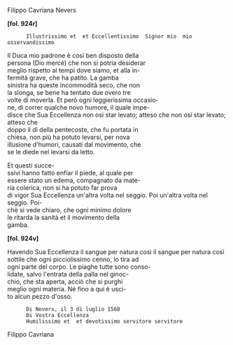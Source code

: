 Filippo Cavriana
Nevers



    
      
        
**[fol. 924r]**

        
          Illustrissimo et  et Eccellentissimo  Signor mio  mio osservandissimo
        


          
Il Duca mio padrone è così ben disposto della  
persona (Dio mercè) che non si potria desiderar  
meglio rispetto al tempi dove siamo, et alla in-  
fermità grave, che ha patito. La gamba  
sinistra ha queste incommodità seco, che non  
la slonga, se bene ha tentato due overo tre  
volte di moverla. Et però ogni leggierissima occasio-  
ne, di correr qualche novo humore, il quale impe-  
disce che Sua Eccellenza non osi star levato; atteso che non osi star levato; atteso che  
doppo il dì della pentecoste, che fu portata in  
chiesa, non più ha potuto levarsi, per nova  
illusione d'humori, causati dal movimento, che  
se le diede nel levarsi da letto.


        
          
Et questi succe-  
ssivi hanno fatto enfiar il piede, al quale per  
essere stato un edema, compagnato da mate-  
ria colerica, non si ha potuto far prova  
di vigor Sua Eccellenza un'altra volta nel seggio. Poi un'altra volta nel seggio. Poi-  
chè si vede chiaro, che ogni minimo dolore  
le ritarda la sanità et il movimento della  
gamba.



        
**[fol. 924v]**

        
          
Havendo Sua Eccellenza il sangue per natura così il sangue per natura così  
sottile che ogni picciolissimo cenno, lo tira ad  
ogni parte del corpo. Le piaghe tutte sono conso-  
lidate, salvo l'entrata della palla nel ginoc-  
chio, che sta aperta, acciò che si purghi  
meglio ogni materia. Né fino a qui è usci-  
to alcun pezzo d'osso.



        
          Di Nevers, il 3 di luglio 1568
          Di Vostra Eccellenza
          Humilissimo et  et devotissimo servitore servitore  
Filippo Cavriana
        


      
    
  